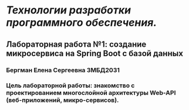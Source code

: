 <h1><i>Технологии разработки программного обеспечения.</i></h1> 
<h2>Лабораторная работа №1: создание микросервиса на Spring Boot с базой данных</h2>
<h3>Бергман Елена Сергеевна 3МБД2031</h3>
<h3>Цель лабораторной работы: знакомство с проектированием многослойной архитектуры Web-API (веб-приложений, микро-сервисов).</h3> 
